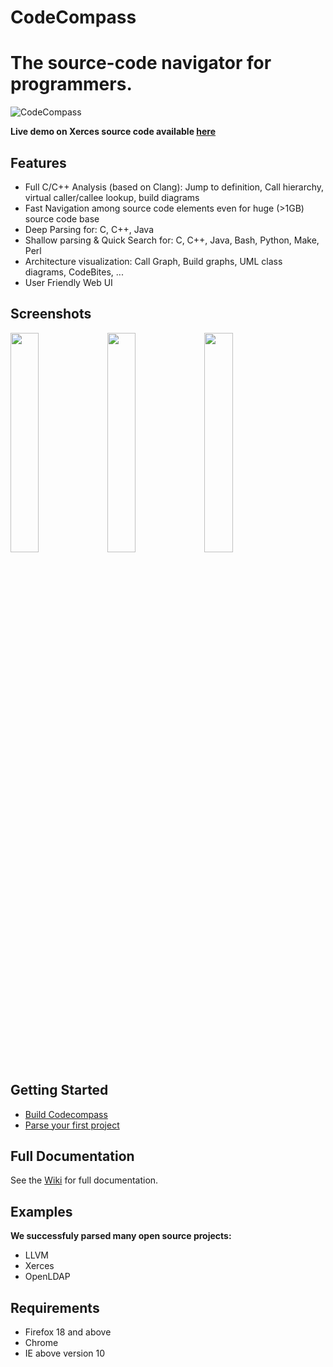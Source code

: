 # CodeCompass

# The source-code navigator for programmers.

![CodeCompass](https://raw.githubusercontent.com/Ericsson/codecompass/Earhart/img/logo.jpg)

**Live demo on Xerces source code available [here](http://modelserver.inf.elte.hu:34540/#wsid=xerces)**

## Features
* Full C/C++ Analysis (based on Clang): Jump to definition, Call hierarchy, virtual caller/callee lookup, build diagrams
* Fast Navigation among source code elements even for huge (>1GB) source code base
* Deep Parsing for: C, C++, Java 
* Shallow parsing & Quick Search for: C, C++, Java, Bash, Python, Make, Perl
* Architecture visualization: Call Graph, Build graphs, UML class diagrams, CodeBites, ...
* User Friendly Web UI

## Screenshots

<img src="https://raw.githubusercontent.com/Ericsson/codecompass/Earhart/img/screenshot1.jpg" width="30%" />
<img src="https://raw.githubusercontent.com/Ericsson/codecompass/Earhart/img/screenshot2.jpg" width="30%" />
<img src="https://raw.githubusercontent.com/Ericsson/codecompass/Earhart/img/screenshot3.jpg" width="30%" />

## Getting Started

* [Build Codecompass](https://github.com/Ericsson/CodeCompass/wiki/How-To-Build-Codecompass)
* [Parse your first project](https://github.com/Ericsson/CodeCompass/wiki/Getting-Started)

## Full Documentation
See the [Wiki](https://github.com/Ericsson/CodeCompass/wiki) for full documentation.

## Examples

**We successfuly parsed many open source projects:**
* LLVM
* Xerces
* OpenLDAP

## Requirements
* Firefox 18 and above
* Chrome
* IE above version 10
